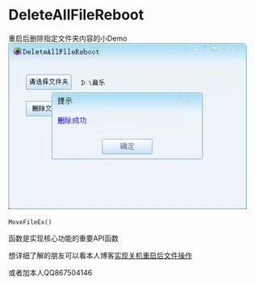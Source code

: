 # DeleteAllFileReboot
重启后删除指定文件夹内容的小Demo  
![DeleteALlFileReboot展示照片](https://github.com/wangying2016/DeleteAllFileReboot/raw/master/Picture/DeleteAllFileReboot.JPG)
```
MoveFileEx()
```
函数是实现核心功能的重要API函数    

想详细了解的朋友可以看本人博客[实现关机重启后文件操作](http://blog.csdn.net/u012814856/article/details/54928677)  

或者加本人QQ867504146  

